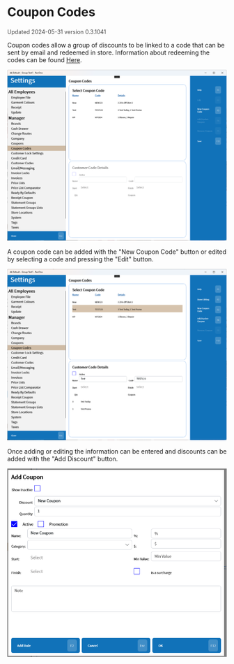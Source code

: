 # Coupon Codes
<span style="font-size:.8rem;opacity:.8">Updated 2024-05-31 version 0.3.1041</span>

Coupon codes allow a group of discounts to be linked to a code that can be sent by email and redeemed in store. Information about redeeming the codes can be found [Here](../../Functions/Coupon-Codes.md).

![Coupon Codes](../../../.attachments/Documentation/CouponCodes.png "Coupon Codes")

A coupon code can be added with the "New Coupon Code" button or edited by selecting a code and pressing the "Edit" button.

![Edit](../../../.attachments/Documentation/CouponCodes-Edit.png "Edit")

Once adding or editing the information can be entered and discounts can be added with the "Add Discount" button.

![Add/Update Coupon](../../../.attachments/Documentation/CouponCodes-AddDiscount.png "Add/Update Coupon")

